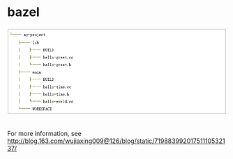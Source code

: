 # bazel





<div align="center">
  <img src="https://github.com/lym0302/bazel/blob/master/framework.png"><br><br>
</div>



For more information, see http://blog.163.com/wujiaxing009@126/blog/static/71988399201751110532137/
